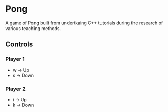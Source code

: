 # Pong
A game of Pong built from undertkaing C++ tutorials during the research of various teaching methods.

## Controls

### Player 1
- w -> Up 
- s -> Down 

### Player 2
- i -> Up 
- k -> Down 

